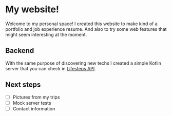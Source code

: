 # My website!

Welcome to my personal space! I created this website to make kind of a portfolio and job experience resume.
And also to try some web features that might seem interesting at the moment.

## Backend

With the same purpose of discovering new techs I created a simple Kotlin server 
that you can check in [Lifesteps API](https://github.com/ochan12/lifesteps-api). 

## Next steps

- [ ] Pictures from my trips
- [ ] Mock server tests
- [ ] Contact information
